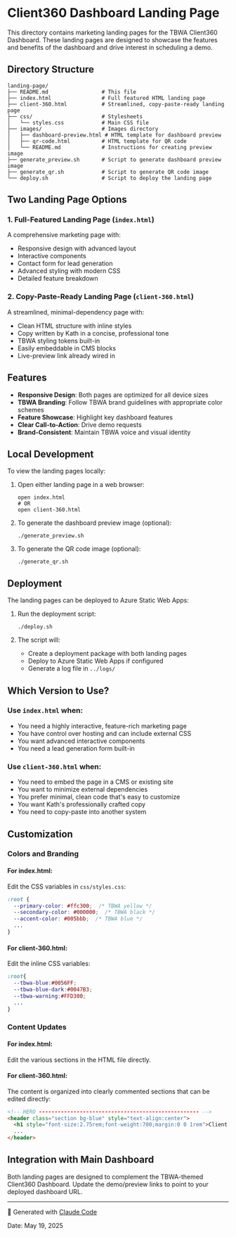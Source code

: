 # Client360 Dashboard Landing Page

This directory contains marketing landing pages for the TBWA Client360 Dashboard. These landing pages are designed to showcase the features and benefits of the dashboard and drive interest in scheduling a demo.

## Directory Structure

```
landing-page/
├── README.md                 # This file
├── index.html                # Full featured HTML landing page
├── client-360.html           # Streamlined, copy-paste-ready landing page
├── css/                      # Stylesheets
│   └── styles.css            # Main CSS file
├── images/                   # Images directory
│   ├── dashboard-preview.html # HTML template for dashboard preview
│   ├── qr-code.html          # HTML template for QR code
│   └── README.md             # Instructions for creating preview image
├── generate_preview.sh       # Script to generate dashboard preview image
├── generate_qr.sh            # Script to generate QR code image
└── deploy.sh                 # Script to deploy the landing page
```

## Two Landing Page Options

### 1. Full-Featured Landing Page (`index.html`)

A comprehensive marketing page with:
- Responsive design with advanced layout
- Interactive components
- Contact form for lead generation
- Advanced styling with modern CSS
- Detailed feature breakdown

### 2. Copy-Paste-Ready Landing Page (`client-360.html`)

A streamlined, minimal-dependency page with:
- Clean HTML structure with inline styles
- Copy written by Kath in a concise, professional tone
- TBWA styling tokens built-in
- Easily embeddable in CMS blocks
- Live-preview link already wired in

## Features

- **Responsive Design**: Both pages are optimized for all device sizes
- **TBWA Branding**: Follow TBWA brand guidelines with appropriate color schemes
- **Feature Showcase**: Highlight key dashboard features
- **Clear Call-to-Action**: Drive demo requests
- **Brand-Consistent**: Maintain TBWA voice and visual identity

## Local Development

To view the landing pages locally:

1. Open either landing page in a web browser:
   ```
   open index.html
   # OR
   open client-360.html
   ```

2. To generate the dashboard preview image (optional):
   ```
   ./generate_preview.sh
   ```
   
3. To generate the QR code image (optional):
   ```
   ./generate_qr.sh
   ```

## Deployment

The landing pages can be deployed to Azure Static Web Apps:

1. Run the deployment script:
   ```
   ./deploy.sh
   ```

2. The script will:
   - Create a deployment package with both landing pages
   - Deploy to Azure Static Web Apps if configured
   - Generate a log file in `../logs/`

## Which Version to Use?

### Use `index.html` when:
- You need a highly interactive, feature-rich marketing page
- You have control over hosting and can include external CSS
- You want advanced interactive components
- You need a lead generation form built-in

### Use `client-360.html` when:
- You need to embed the page in a CMS or existing site
- You want to minimize external dependencies
- You prefer minimal, clean code that's easy to customize
- You want Kath's professionally crafted copy
- You need to copy-paste into another system

## Customization

### Colors and Branding

#### For index.html:
Edit the CSS variables in `css/styles.css`:
```css
:root {
  --primary-color: #ffc300;  /* TBWA yellow */
  --secondary-color: #000000;  /* TBWA black */
  --accent-color: #005bbb;  /* TBWA blue */
  ...
}
```

#### For client-360.html:
Edit the inline CSS variables:
```css
:root{
  --tbwa-blue:#0056FF;
  --tbwa-blue-dark:#0047B3;
  --tbwa-warning:#FFD300;
  ...
}
```

### Content Updates

#### For index.html:
Edit the various sections in the HTML file directly.

#### For client-360.html:
The content is organized into clearly commented sections that can be edited directly:
```html
<!-- HERO --------------------------------------------------- -->
<header class="section bg-blue" style="text-align:center">
  <h1 style="font-size:2.75rem;font-weight:700;margin:0 0 1rem">Client 360</h1>
  ...
</header>
```

## Integration with Main Dashboard

Both landing pages are designed to complement the TBWA-themed Client360 Dashboard. Update the demo/preview links to point to your deployed dashboard URL.

---

🤖 Generated with [Claude Code](https://claude.ai/code)

Date: May 19, 2025